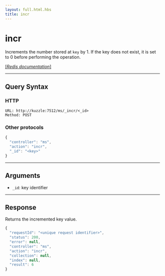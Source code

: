 ```yaml
---
layout: full.html.hbs
title: incr
---
```


# incr

Increments the number stored at `key` by 1. If the key does not exist, it is set to 0 before performing the operation.

[[_Redis documentation_]](https://redis.io/commands/incr)

---

## Query Syntax

### HTTP

```http
URL: http://kuzzle:7512/ms/_incr/<_id>
Method: POST
```

### Other protocols

```js
{
  "controller": "ms",
  "action": "incr",
  "_id": "<key>"
}
```

---

## Arguments

* `_id`: key identifier

---

## Response

Returns the incremented key value.

```javascript
{
  "requestId": "<unique request identifier>",
  "status": 200,
  "error": null,
  "controller": "ms",
  "action": "incr",
  "collection": null,
  "index": null,
  "result": 6
}
```
